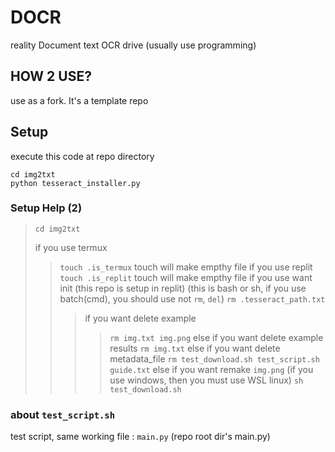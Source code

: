 # DOCR
reality Document text OCR drive (usually use programming)

## HOW 2 USE?
use as a fork. It's a template repo 

## Setup

execute this code at repo directory

```
cd img2txt
python tesseract_installer.py
```

### Setup Help (2)

>`cd img2txt`
>
> if you use termux
>> `touch .is_termux` touch will make empthy file
> if you use replit
>> `touch .is_replit` touch will make empthy file
> if you use want init (this repo is setup in replit) (this is bash or sh, if you use batch(cmd), you should use not `rm`, `del`)
>> `rm .tesseract_path.txt`
>>> if you want delete example
>>>> `rm img.txt img.png`
>>> else if you want delete example results
>>>> `rm img.txt`
>>> else if you want delete metadata_file
>>>> `rm test_download.sh test_script.sh guide.txt`
>>> else if you want remake `img.png` (if you use windows, then you must use WSL linux)
>>>> `sh test_download.sh`

### about `test_script.sh`

test script, same working file : `main.py` (repo root dir's main.py)
